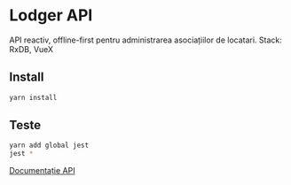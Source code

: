 # Lodger API

API reactiv, offline-first pentru administrarea asociațiilor de locatari.
Stack: RxDB, VueX

## Install

```sh
yarn install
```

## Teste

```sh
yarn add global jest
jest *
```

[Documentație API](https://lodger.ro/proiect/documentatie)

